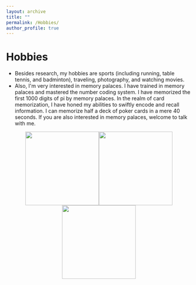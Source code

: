 ```yaml
---
layout: archive
title: ""
permalink: /Hobbies/
author_profile: true
---
```




Hobbies
===
* Besides research, my hobbies are sports (including running, table tennis, and badminton), traveling, photography, and watching movies.
* Also, I'm very interested in memory palaces. I have trained in memory palaces and mastered the number coding system. I have memorized the first 1000 digits of pi by memory palaces.  In the realm of card memorization, I have honed my abilities to swiftly encode and recall information. I can memorize half a deck of poker cards in a mere 40 seconds. If you are also interested in memory palaces, welcome to talk with me.



<center class="half">
    <img src="![83cd53d5a66a0bfae17ba5c40c8955e](https://github.com/yang-zheming/yang-zheming.github.io/assets/35208852/e2aae6cb-812a-498f-b029-1859a1045f38)" width="200"/><img src="![12fb610ecaf22470e85e49694de389a](https://github.com/yang-zheming/yang-zheming.github.io/assets/35208852/320909a5-2e95-4958-b22e-fbd470716208)" width="200"/><img src="图片链接" width="200"/>
</center>
